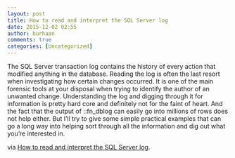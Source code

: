 ```yaml
---
layout: post
title: How to read and interpret the SQL Server log
date: 2015-12-02 02:55
author: burhaan
comments: true
categories: [Uncategorized]
---
```

The SQL Server transaction log contains the history of every action that modified anything in the database. Reading the log is often the last resort when investigating how certain changes occurred. It is one of the main forensic tools at your disposal when trying to identify the author of an unwanted change. Understanding the log and digging through it for information is pretty hard core and definitely not for the faint of heart. And the fact that the output of ::fn_dblog can easily go into millions of rows does not help either. But I’ll try to give some simple practical examples that can go a long way into helping sort through all the information and dig out what you’re interested in.

via <a href='http://rusanu.com/2014/03/10/how-to-read-and-interpret-the-sql-server-log/' target='_blank'>How to read and interpret the SQL Server log</a>.
